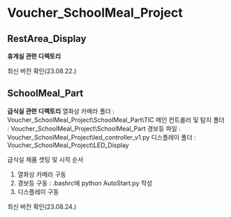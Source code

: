 # Voucher_SchoolMeal_Project

## RestArea_Display

**휴게실 관련 디렉토리**

최신 버전 확인(23.08.22.)


## SchoolMeal_Part

**급식실 관련 디렉토리**
열화상 카메라 폴더 :  Voucher_SchoolMeal_Project\SchoolMeal_Part\TIC
메인 컨트롤러 및 탐지 폴더 : Voucher_SchoolMeal_Project\SchoolMeal_Part
경보등 파일 : Voucher_SchoolMeal_Project\led_controller_v1.py
디스플레이 폴더 : Voucher_SchoolMeal_Project\LED_Display

급식실 제품 셋팅 및 시작 순서
1. 열화상 카메라 구동
2. 경보등 구동 : .bashrc에 python AutoStart.py 작성
3. 디스플레이 구동

최신 버전 확인(23.08.24.)
